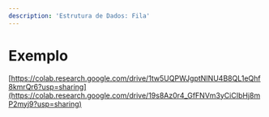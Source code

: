 ```yaml
---
description: 'Estrutura de Dados: Fila'
---
```


# Exemplo

[https://colab.research.google.com/drive/1tw5UQPWJgptNINU4B8QL1eQhf8kmrQr6?usp=sharing](https://colab.research.google.com/drive/19s8Az0r4_GfFNVm3yCiCIbHj8mP2myj9?usp=sharing)

